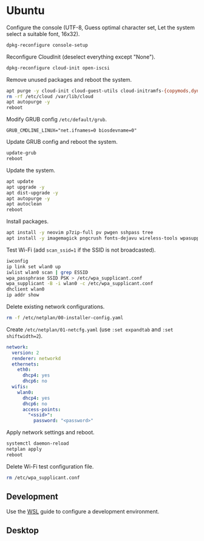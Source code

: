 # Ubuntu
Configure the console (UTF-8, Guess optimal character set, Let the system select a suitable font, 16x32).

```sh
dpkg-reconfigure console-setup
```

Reconfigure CloudInit (deselect everything except "None").

```sh
dpkg-reconfigure cloud-init open-iscsi
```

Remove unused packages and reboot the system.

```sh
apt purge -y cloud-init cloud-guest-utils cloud-initramfs-{copymods,dyn-netconf} open-iscsi
rm -rf /etc/cloud /var/lib/cloud
apt autopurge -y
reboot
```

Modify GRUB config `/etc/default/grub`.

```
GRUB_CMDLINE_LINUX="net.ifnames=0 biosdevname=0"
```

Update GRUB config and reboot the system.

```sh
update-grub
reboot
```

<!--

If wired network is not available, use Wi-Fi and install the following packages manually:

+ <https://packages.ubuntu.com/focal/amd64/wireless-tools>
  - <https://packages.ubuntu.com/focal/amd64/libiw30>
+ <https://packages.ubuntu.com/focal/amd64/wpasupplicant>
  - <https://packages.ubuntu.com/focal/amd64/libnl-route-3-200>
  - <https://packages.ubuntu.com/focal/amd64/libpcsclite1>
  + <https://packages.ubuntu.com/focal/amd64/libengine-pkcs11-openssl>
    + <https://packages.ubuntu.com/focal/amd64/p11-kit>
      - <https://packages.ubuntu.com/focal/amd64/p11-kit-modules>

-->

Update the system.

```sh
apt update
apt upgrade -y
apt dist-upgrade -y
apt autopurge -y
apt autoclean
reboot
```

Install packages.

```sh
apt install -y neovim p7zip-full pv pwgen sshpass tree
apt install -y imagemagick pngcrush fonts-dejavu wireless-tools wpasupplicant
```

Test Wi-Fi (add `scan_ssid=1` if the SSID is not broadcasted).

```sh
iwconfig
ip link set wlan0 up
iwlist wlan0 scan | grep ESSID
wpa_passphrase SSID PSK > /etc/wpa_supplicant.conf
wpa_supplicant -B -i wlan0 -c /etc/wpa_supplicant.conf
dhclient wlan0
ip addr show
```

Delete existing network configurations.

```sh
rm -f /etc/netplan/00-installer-config.yaml
```

Create `/etc/netplan/01-netcfg.yaml` (use `:set expandtab` and `:set shiftwidth=2`).

```yaml
network:
  version: 2
  renderer: networkd
  ethernets:
    eth0:
      dhcp4: yes
      dhcp6: no
  wifis:
    wlan0:
      dhcp4: yes
      dhcp6: no
      access-points:
        "<ssid>":
          password: "<password>"
```

Apply network settings and reboot.

```sh
systemctl daemon-reload
netplan apply
reboot
```

Delete Wi-Fi test configuration file.

```sh
rm /etc/wpa_supplicant.conf
```

## Development
Use the [WSL](wsl/ubuntu.md) guide to configure a development environment.

## Desktop

